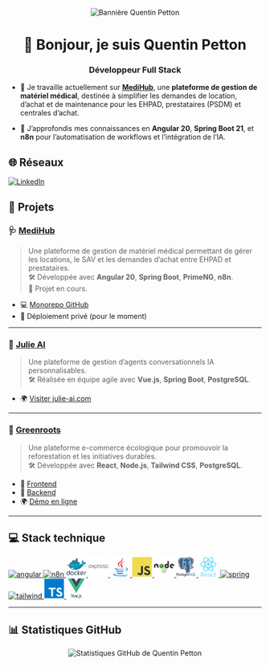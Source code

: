 <p align="center">
  <img src="[https://i.postimg.cc/x8p2gMfG/Banniere-Quentin-Petton-Github.png]" alt="Bannière Quentin Petton" />
</p>

<h1 align="center">👋 Bonjour, je suis Quentin Petton</h1>
<h3 align="center">Développeur Full Stack</h3>

- 🔭 Je travaille actuellement sur [**MediHub**](https://github.com/QuentinPetton/MediHub), une **plateforme de gestion de matériel médical**, destinée à simplifier les demandes de location, d’achat et de maintenance pour les EHPAD, prestataires (PSDM) et centrales d’achat.  

- 🌱 J’approfondis mes connaissances en **Angular 20**, **Spring Boot 21**, et **n8n** pour l’automatisation de workflows et l’intégration de l’IA.  

## 🌐 Réseaux

<p align="left">
  <a href="https://www.linkedin.com/in/quentin-petton" target="blank">
    <img src="https://raw.githubusercontent.com/rahuldkjain/github-profile-readme-generator/master/src/images/icons/Social/linked-in-alt.svg" alt="LinkedIn" height="30" width="40" />
  </a>
</p>

## 🚀 Projets

### 🩺 [MediHub](https://github.com/QuentinPetton/MediHub)

> Une plateforme de gestion de matériel médical permettant de gérer les locations, le SAV et les demandes d’achat entre EHPAD et prestataires.  
> 🛠️ Développée avec **Angular 20**, **Spring Boot**, **PrimeNG**, **n8n**.  
> 🚧 Projet en cours.  

- 💻 [Monorepo GitHub](https://github.com/QuentinPetton/MediHub)  
- 🔐 Déploiement privé (pour le moment)  

---

### 🤖 [Julie AI](https://julie-ai.com/)

> Une plateforme de gestion d’agents conversationnels IA personnalisables.  
> 🛠️ Réalisée en équipe agile avec **Vue.js**, **Spring Boot**, **PostgreSQL**.  

- 🌍 [Visiter julie-ai.com](https://julie-ai.com/)  

---

### 🌳 [Greenroots](https://greenroots.quentinpetton.com)

> Une plateforme e-commerce écologique pour promouvoir la reforestation et les initiatives durables.  
> 🛠️ Développée avec **React**, **Node.js**, **Tailwind CSS**, **PostgreSQL**.  

- 🔗 [Frontend](https://github.com/QuentinPetton/Greenroots_front)  
- 🔗 [Backend](https://github.com/QuentinPetton/Greenroots_back)  
- 🌍 [Démo en ligne](https://greenroots.quentinpetton.com)  

---

## 💻 Stack technique
<p align="left"> 
  <a href="https://angular.io" target="_blank" rel="noreferrer"> <img src="https://angular.io/assets/images/logos/angular/angular.svg" alt="angular" width="40" height="40"/> </a>
  <a href="https://n8n.io" target="_blank" rel="noreferrer"> <img src="https://upload.wikimedia.org/wikipedia/commons/5/53/N8n-logo-new.svg" alt="n8n" width="90" height="40"/> </a>
  <a href="https://www.docker.com/" target="_blank" rel="noreferrer"> <img src="https://raw.githubusercontent.com/devicons/devicon/master/icons/docker/docker-original-wordmark.svg" alt="docker" width="40" height="40"/> </a>
  <a href="https://expressjs.com" target="_blank" rel="noreferrer"> <img src="https://raw.githubusercontent.com/devicons/devicon/master/icons/express/express-original-wordmark.svg" alt="express" width="40" height="40"/> </a>
  <a href="https://www.java.com" target="_blank" rel="noreferrer"> <img src="https://raw.githubusercontent.com/devicons/devicon/master/icons/java/java-original.svg" alt="java" width="40" height="40"/> </a>
  <a href="https://developer.mozilla.org/fr/docs/Web/JavaScript" target="_blank" rel="noreferrer"> <img src="https://raw.githubusercontent.com/devicons/devicon/master/icons/javascript/javascript-original.svg" alt="javascript" width="40" height="40"/> </a>
  <a href="https://nodejs.org" target="_blank" rel="noreferrer"> <img src="https://raw.githubusercontent.com/devicons/devicon/master/icons/nodejs/nodejs-original-wordmark.svg" alt="nodejs" width="40" height="40"/> </a>
  <a href="https://www.postgresql.org" target="_blank" rel="noreferrer"> <img src="https://raw.githubusercontent.com/devicons/devicon/master/icons/postgresql/postgresql-original-wordmark.svg" alt="postgresql" width="40" height="40"/> </a>
  <a href="https://reactjs.org/" target="_blank" rel="noreferrer"> <img src="https://raw.githubusercontent.com/devicons/devicon/master/icons/react/react-original-wordmark.svg" alt="react" width="40" height="40"/> </a>
  <a href="https://spring.io/" target="_blank" rel="noreferrer"> <img src="https://www.vectorlogo.zone/logos/springio/springio-icon.svg" alt="spring" width="40" height="40"/> </a>
  <a href="https://tailwindcss.com/" target="_blank" rel="noreferrer"> <img src="https://www.vectorlogo.zone/logos/tailwindcss/tailwindcss-icon.svg" alt="tailwind" width="40" height="40"/> </a>
  <a href="https://www.typescriptlang.org/" target="_blank" rel="noreferrer"> <img src="https://raw.githubusercontent.com/devicons/devicon/master/icons/typescript/typescript-original.svg" alt="typescript" width="40" height="40"/> </a>
  <a href="https://vuejs.org/" target="_blank" rel="noreferrer"> <img src="https://raw.githubusercontent.com/devicons/devicon/master/icons/vuejs/vuejs-original-wordmark.svg" alt="vuejs" width="40" height="40"/> </a>
</p>

---

## 📊 Statistiques GitHub

<p align="center">
  <img src="https://github-readme-stats.vercel.app/api/top-langs?username=quentinpetton&show_icons=true&locale=fr&layout=compact" alt="Statistiques GitHub de Quentin Petton" />
</p>
